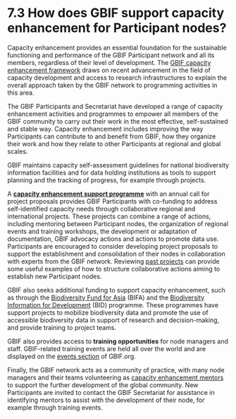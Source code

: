 # 7.3 How does GBIF support capacity enhancement for Participant nodes?

Capacity enhancement provides an essential foundation for the sustainable functioning and performance of the GBIF Participant network and all its members, regardless of their level of development. The [GBIF capacity enhancement framework](http://www.gbif.org/resource/80954) draws on recent advancement in the field of capacity development and access to research infrastructures to explain the overall approach taken by the GBIF network to programming activities in this area.  

The GBIF Participants and Secretariat have developed a range of capacity enhancement activities and programmes to empower all members of the GBIF community to carry out their work in the most effective, self-sustained and stable way. Capacity enhancement includes improving the way Participants can contribute to and benefit from GBIF, how they organize their work and how they relate to other Participants at regional and global scales.

GBIF maintains capacity self-assessment guidelines for national biodiversity information facilities and for data holding institutions as tools to support planning and the tracking of progress, for example through projects.

A [**capacity enhancement support programme**](https://www.gbif.org/programme/82219) with an annual call for project proposals provides GBIF Participants with co-funding to address self-identified capacity needs through collaborative regional and international projects. These projects can combine a range of actions, including mentoring between Participant nodes, the organization of regional events and training workshops, the development or adaptation of documentation, GBIF advocacy actions and actions to promote data use. Participants are encouraged to consider developing project proposals to support the establishment and consolidation of their nodes in collaboration with experts from the GBIF network. Reviewing [past projects](https://www.gbif.org/programme/82219/) can provide some useful examples of how to structure collaborative actions aiming to establish new Participant nodes. 

GBIF also seeks additional funding to support capacity enhancement, such as through the [Biodiversity Fund for Asia](https://www.gbif.org/programme/82629/) (BIFA) and the [Biodiversity Information for Development](https://www.gbif.org/programme/82243/) (BID) programme. These programmes have support projects to mobilize biodiversity data and promote the use of accessible biodiversity data in support of research and decision-making, and provide training to project teams. 

GBIF also provides access to **training opportunities** for node managers and staff. GBIF-related training events are held all over the world and are displayed on the [events section](https://www.gbif.org/resource/search?contentType=event) of GBIF.org. 

Finally, the GBIF network acts as a community of practice, with many node managers and their teams volunteering as [capacity enhancement mentors](https://www.gbif.org/article/5SExsCfj7UaUkMCsuc6Oec/) to support the further development of the global community. New Participants are invited to contact the GBIF Secretariat for assistance in identifying mentors to assist with the development of their node, for example through training events.
